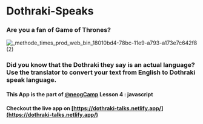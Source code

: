 # Dothraki-Speaks
### Are you a fan of Game of Thrones? 

![_methode_times_prod_web_bin_18010bd4-78bc-11e9-a793-a173e7c642f8 (2)](https://user-images.githubusercontent.com/78253900/122861047-66bb9500-d33c-11eb-894f-0894c4e092af.png)

### Did you know that the Dothraki they say is an actual language? Use the translator to convert your text from English to Dothraki speak language.
#### This App is the part of [@neogCamp](https://github.com/neogcamp) Lesson 4 : javascript
#### Checkout the live app on [https://dothraki-talks.netlify.app/](https://dothraki-talks.netlify.app/)
